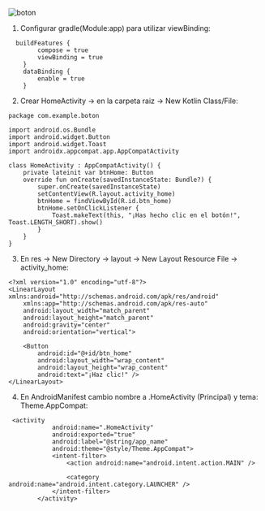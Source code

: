 ![boton](https://github.com/user-attachments/assets/1865e23c-1c62-4869-a8eb-4d701e780370)

1. Configurar gradle(Module:app) para utilizar viewBinding:

```  
  buildFeatures {
        compose = true
        viewBinding = true
    }
    dataBinding {
        enable = true
    }
```

2. Crear HomeActivity -> en la carpeta raiz -> New Kotlin Class/File:

```
package com.example.boton

import android.os.Bundle
import android.widget.Button
import android.widget.Toast
import androidx.appcompat.app.AppCompatActivity

class HomeActivity : AppCompatActivity() {
    private lateinit var btnHome: Button
    override fun onCreate(savedInstanceState: Bundle?) {
        super.onCreate(savedInstanceState)
        setContentView(R.layout.activity_home)
        btnHome = findViewById(R.id.btn_home)
        btnHome.setOnClickListener {
            Toast.makeText(this, "¡Has hecho clic en el botón!", Toast.LENGTH_SHORT).show()
        }
    }
}
```   

3. En res -> New Directory -> layout -> New Layout Resource File -> activity_home:

```
<?xml version="1.0" encoding="utf-8"?>
<LinearLayout xmlns:android="http://schemas.android.com/apk/res/android"
    xmlns:app="http://schemas.android.com/apk/res-auto"
    android:layout_width="match_parent"
    android:layout_height="match_parent"
    android:gravity="center"
    android:orientation="vertical">

    <Button
        android:id="@+id/btn_home"
        android:layout_width="wrap_content"
        android:layout_height="wrap_content"
        android:text="¡Haz clic!" />
</LinearLayout>
```

4. En AndroidManifest cambio nombre a .HomeActivity (Principal) y tema: Theme.AppCompat:

```
 <activity
            android:name=".HomeActivity"
            android:exported="true"
            android:label="@string/app_name"
            android:theme="@style/Theme.AppCompat">
            <intent-filter>
                <action android:name="android.intent.action.MAIN" />

                <category android:name="android.intent.category.LAUNCHER" />
            </intent-filter>
        </activity>
```
